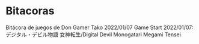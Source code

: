 # Bitacoras
Bitácora de juegos de Don Gamer Tako
2022/01/07 Game Start
2022/01/07: デジタル・デビル物語 女神転生/Digital Devil Monogatari Megami Tensei
